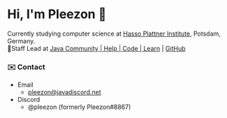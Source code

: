 # Hi, I'm Pleezon 👋

Currently studying computer science at [Hasso Plattner Institute](https://hpi.de/index.html), Potsdam, Germany.  
📝Staff Lead at [Java Community | Help | Code | Learn](https://discordjug.net/) | [GitHub](https://github.com/Java-Discord) 

 ### ✉️ Contact
 - Email
   - pleezon@javadiscord.net
 - Discord
   - @pleezon (formerly Pleezon#8867)


<!--
**Pleezon/Pleezon** is a ✨ _special_ ✨ repository because its `README.md` (this file) appears on your GitHub profile.

Here are some ideas to get you started:

- 🔭 I’m currently working on ...
- 🌱 I’m currently learning ...
- 👯 I’m looking to collaborate on ...
- 🤔 I’m looking for help with ...
- 💬 Ask me about ...
- 📫 How to reach me: ...
- 😄 Pronouns: ...
- ⚡ Fun fact: ...
-->
